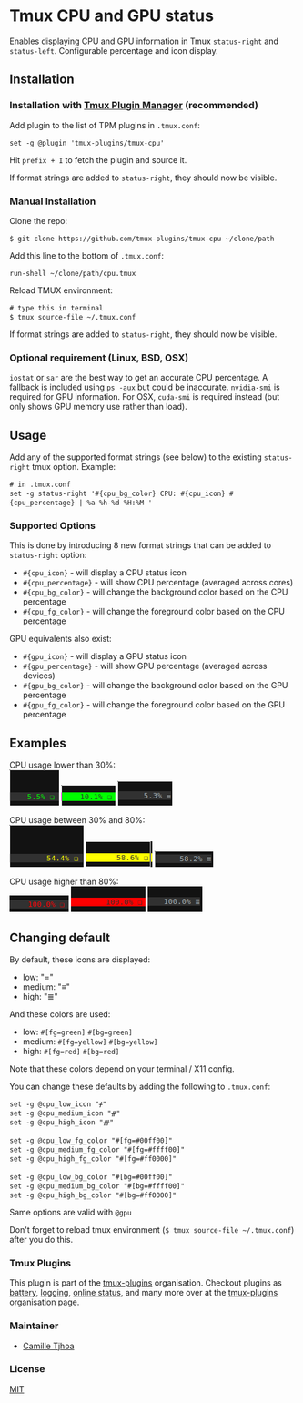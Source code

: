 # Tmux CPU and GPU status

Enables displaying CPU and GPU information in Tmux `status-right` and `status-left`.
Configurable percentage and icon display.

## Installation
### Installation with [Tmux Plugin Manager](https://github.com/tmux-plugins/tpm) (recommended)

Add plugin to the list of TPM plugins in `.tmux.conf`:

    set -g @plugin 'tmux-plugins/tmux-cpu'

Hit `prefix + I` to fetch the plugin and source it.

If format strings are added to `status-right`, they should now be visible.

### Manual Installation

Clone the repo:

    $ git clone https://github.com/tmux-plugins/tmux-cpu ~/clone/path

Add this line to the bottom of `.tmux.conf`:

    run-shell ~/clone/path/cpu.tmux

Reload TMUX environment:

    # type this in terminal
    $ tmux source-file ~/.tmux.conf

If format strings are added to `status-right`, they should now be visible.

### Optional requirement (Linux, BSD, OSX)

`iostat` or `sar` are the best way to get an accurate CPU percentage.
A fallback is included using `ps -aux` but could be inaccurate.
`nvidia-smi` is required for GPU information.
For OSX, `cuda-smi` is required instead (but only shows GPU memory use rather
than load).

## Usage

Add any of the supported format strings (see below) to the existing `status-right` tmux option.
Example:

    # in .tmux.conf
    set -g status-right '#{cpu_bg_color} CPU: #{cpu_icon} #{cpu_percentage} | %a %h-%d %H:%M '

### Supported Options

This is done by introducing 8 new format strings that can be added to
`status-right` option:

 - `#{cpu_icon}` - will display a CPU status icon
 - `#{cpu_percentage}` - will show CPU percentage (averaged across cores)
 - `#{cpu_bg_color}` - will change the background color based on the CPU percentage
 - `#{cpu_fg_color}` - will change the foreground color based on the CPU percentage

GPU equivalents also exist:

 - `#{gpu_icon}` - will display a GPU status icon
 - `#{gpu_percentage}` - will show GPU percentage (averaged across devices)
 - `#{gpu_bg_color}` - will change the background color based on the GPU percentage
 - `#{gpu_fg_color}` - will change the foreground color based on the GPU percentage

## Examples

CPU usage lower than 30%:<br/>
![low_fg](/screenshots/low_fg.png)
![low_bg](/screenshots/low_bg.png)
![low_icon](/screenshots/low_icon.png)

CPU usage between 30% and 80%:<br/>
![medium_fg](/screenshots/medium_fg.png)
![medium_bg](/screenshots/medium_bg.png)
![medium_icon](/screenshots/medium_icon.png)

CPU usage higher than 80%:<br/>
![high_fg](/screenshots/high_fg.png)
![high_bg](/screenshots/high_bg.png)
![high_icon](/screenshots/high_icon.png)

## Changing default

By default, these icons are displayed:

 - low: "="
 - medium: "≡"
 - high: "≣"

And these colors are used:

 - low: `#[fg=green]` `#[bg=green]`
 - medium: `#[fg=yellow]` `#[bg=yellow]`
 - high: `#[fg=red]` `#[bg=red]`

Note that these colors depend on your terminal / X11 config.

You can change these defaults by adding the following to `.tmux.conf`:

```shell
set -g @cpu_low_icon "ᚋ"
set -g @cpu_medium_icon "ᚌ"
set -g @cpu_high_icon "ᚍ"

set -g @cpu_low_fg_color "#[fg=#00ff00]"
set -g @cpu_medium_fg_color "#[fg=#ffff00]"
set -g @cpu_high_fg_color "#[fg=#ff0000]"

set -g @cpu_low_bg_color "#[bg=#00ff00]"
set -g @cpu_medium_bg_color "#[bg=#ffff00]"
set -g @cpu_high_bg_color "#[bg=#ff0000]"
```

Same options are valid with `@gpu`

Don't forget to reload tmux environment (`$ tmux source-file ~/.tmux.conf`)
after you do this.

### Tmux Plugins

This plugin is part of the [tmux-plugins](https://github.com/tmux-plugins) organisation. Checkout plugins as [battery](https://github.com/tmux-plugins/tmux-battery), [logging](https://github.com/tmux-plugins/tmux-logging), [online status](https://github.com/tmux-plugins/tmux-online-status), and many more over at the [tmux-plugins](https://github.com/tmux-plugins) organisation page.

### Maintainer

 - [Camille Tjhoa](https://github.com/ctjhoa)

### License

[MIT](LICENSE.md)
